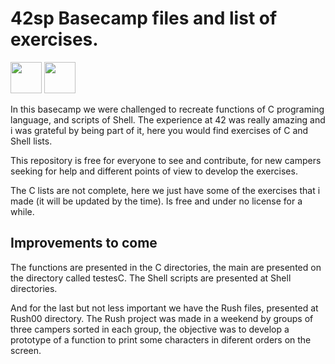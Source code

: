 # 42sp Basecamp files and list of exercises.

<img height="50px" width="50px" src="https://cdn.jsdelivr.net/gh/devicons/devicon/icons/c/c-original.svg"/> <img height="50px" width="50px" src="https://cdn.jsdelivr.net/gh/devicons/devicon/icons/bash/bash-original.svg"/>

In this basecamp we were challenged to recreate functions of C programing language, and scripts of Shell.
The experience at 42 was really amazing and i was grateful by being part of it, here you would find
exercises of C and Shell lists.

This repository is free for everyone to see and contribute, for new campers seeking for help and different
points of view to develop the exercises.

The C lists are not complete, here we just have some of the exercises that i made (it will be updated by the time).
Is free and under no license for a while.

## Improvements to come

The functions are presented in the C directories, the main are presented on the directory called testesC.
The Shell scripts are presented at Shell directories.

And for the last but not less important we have the Rush files, presented at Rush00 directory.
The Rush project was made in a weekend by groups of three campers sorted in each group, the objective was
to develop a prototype of a function to print some characters in diferent orders on the screen.
